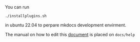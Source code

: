 You can run 
```
./installplugins.sh
```
in ubuntu 22.04 to perpare mkdocs development envirment.

The manual on how to edit this [document](https://rflybuaa.github.io/RflySimRTDoc/help/readme/) is placed on `docs/help`